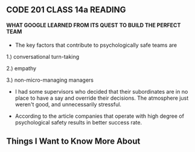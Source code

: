 ## **CODE 201 CLASS 14a READING**

#### **WHAT GOOGLE LEARNED FROM ITS QUEST TO BUILD THE PERFECT TEAM**

* The key factors that contribute to psychologically safe teams are

1.) conversational turn-taking

2.) empathy

3.) non-micro-managing managers

* I had some supervisors who decided that their subordinates are in no place to have a say and override their decisions. The atmosphere just weren't good, and unnecessarily stressful.

* According to the article companies that operate with high degree of psychological safety results in better success rate.

## **Things I Want to Know More About**